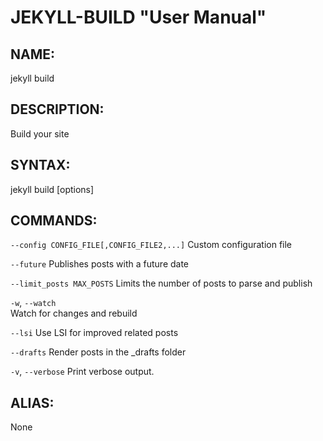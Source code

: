 JEKYLL-BUILD "User Manual"
=================================

NAME:
----

jekyll build

DESCRIPTION:
-----------

Build your site

SYNTAX:
------

jekyll build [options]

COMMANDS:
--------

`--config CONFIG_FILE[,CONFIG_FILE2,...]`
  Custom configuration file

`--future`
  Publishes posts with a future date

`--limit_posts MAX_POSTS`
  Limits the number of posts to parse and publish

`-w`, `--watch`  
  Watch for changes and rebuild

`--lsi`
  Use LSI for improved related posts

`--drafts`
  Render posts in the _drafts folder

`-v`, `--verbose`
  Print verbose output.
 
ALIAS:
-------

None
